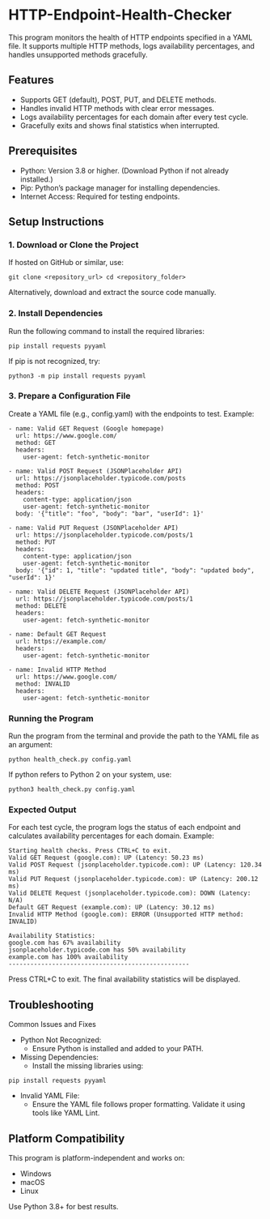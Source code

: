 # HTTP-Endpoint-Health-Checker
This program monitors the health of HTTP endpoints specified in a YAML file. It supports multiple HTTP methods, logs availability percentages, and handles unsupported methods gracefully.

## Features
* Supports GET (default), POST, PUT, and DELETE methods.
* Handles invalid HTTP methods with clear error messages.
* Logs availability percentages for each domain after every test cycle.
* Gracefully exits and shows final statistics when interrupted.


## Prerequisites

* Python: Version 3.8 or higher. (Download Python if not already installed.)
* Pip: Python’s package manager for installing dependencies.
* Internet Access: Required for testing endpoints.

## Setup Instructions

### 1. Download or Clone the Project

If hosted on GitHub or similar, use:
```
git clone <repository_url> cd <repository_folder>
```
Alternatively, download and extract the source code manually.

### 2. Install Dependencies

Run the following command to install the required libraries:
```
pip install requests pyyaml
```
If pip is not recognized, try:
```
python3 -m pip install requests pyyaml
```
### 3. Prepare a Configuration File

Create a YAML file (e.g., config.yaml) with the endpoints to test. Example:
```
- name: Valid GET Request (Google homepage)
  url: https://www.google.com/
  method: GET
  headers:
    user-agent: fetch-synthetic-monitor

- name: Valid POST Request (JSONPlaceholder API)
  url: https://jsonplaceholder.typicode.com/posts
  method: POST
  headers:
    content-type: application/json
    user-agent: fetch-synthetic-monitor
  body: '{"title": "foo", "body": "bar", "userId": 1}'

- name: Valid PUT Request (JSONPlaceholder API)
  url: https://jsonplaceholder.typicode.com/posts/1
  method: PUT
  headers:
    content-type: application/json
    user-agent: fetch-synthetic-monitor
  body: '{"id": 1, "title": "updated title", "body": "updated body", "userId": 1}'

- name: Valid DELETE Request (JSONPlaceholder API)
  url: https://jsonplaceholder.typicode.com/posts/1
  method: DELETE
  headers:
    user-agent: fetch-synthetic-monitor

- name: Default GET Request
  url: https://example.com/
  headers:
    user-agent: fetch-synthetic-monitor

- name: Invalid HTTP Method
  url: https://www.google.com/
  method: INVALID
  headers:
    user-agent: fetch-synthetic-monitor
```
### Running the Program

Run the program from the terminal and provide the path to the YAML file as an argument:
```
python health_check.py config.yaml
```
If python refers to Python 2 on your system, use:
```
python3 health_check.py config.yaml
```
### Expected Output

For each test cycle, the program logs the status of each endpoint and calculates availability percentages for each domain. Example:
```
Starting health checks. Press CTRL+C to exit.
Valid GET Request (google.com): UP (Latency: 50.23 ms)
Valid POST Request (jsonplaceholder.typicode.com): UP (Latency: 120.34 ms)
Valid PUT Request (jsonplaceholder.typicode.com): UP (Latency: 200.12 ms)
Valid DELETE Request (jsonplaceholder.typicode.com): DOWN (Latency: N/A)
Default GET Request (example.com): UP (Latency: 30.12 ms)
Invalid HTTP Method (google.com): ERROR (Unsupported HTTP method: INVALID)

Availability Statistics:
google.com has 67% availability
jsonplaceholder.typicode.com has 50% availability
example.com has 100% availability
--------------------------------------------------
```
Press CTRL+C to exit. The final availability statistics will be displayed.

## Troubleshooting

Common Issues and Fixes
* Python Not Recognized:
	* Ensure Python is installed and added to your PATH.
* Missing Dependencies:
	* Install the missing libraries using:
```
pip install requests pyyaml
```

* Invalid YAML File:
	* Ensure the YAML file follows proper formatting. Validate it using tools like YAML Lint.


## Platform Compatibility

This program is platform-independent and works on:
* Windows
* macOS
* Linux

Use Python 3.8+ for best results.
